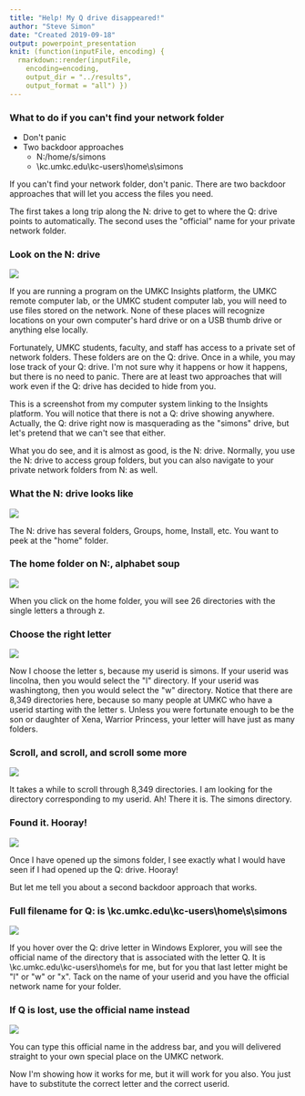 ```yaml
---
title: "Help! My Q drive disappeared!"
author: "Steve Simon"
date: "Created 2019-09-18"
output: powerpoint_presentation
knit: (function(inputFile, encoding) {
  rmarkdown::render(inputFile, 
    encoding=encoding,
    output_dir = "../results", 
    output_format = "all") })  
---
```


### What to do if you can't find your network folder
+ Don't panic
+ Two backdoor approaches
  + N:/home/s/simons
  + \\kc.umkc.edu\kc-users\home\s\simons

<div class="notes">

If you can't find your network folder, don't panic. There are two backdoor approaches that will let you access the files you need.

The first takes a long trip along the N: drive to get to where the Q: drive points to automatically. The second uses the "official" name for your private network folder.

</div>

### Look on the N: drive

![](../images/finding-q-01.png)

<div class="notes">

If you are running a program on the UMKC Insights platform, the UMKC remote computer lab, or the UMKC student computer lab, you will need to use files stored on the network. None of these places will recognize locations on your own computer's hard drive or on a USB thumb drive or anything else locally.

Fortunately, UMKC students, faculty, and staff has access to a private set of network folders. These folders are on the Q: drive. Once in a while, you may lose track of your Q: drive. I'm not sure why it happens or how it happens, but there is no need to panic. There are at least two approaches that will work even if the Q: drive has decided to hide from you.

This is a screenshot from my computer system linking to the Insights platform. You will notice that there is not a Q: drive showing anywhere. Actually, the Q: drive right now is masquerading as the "simons" drive, but let's pretend that we can't see that either.

What you do see, and it is almost as good, is the N: drive. Normally, you use the N: drive to access group folders, but you can also navigate to your private network folders from N: as well.

</div>

### What the N: drive looks like

![](../images/finding-q-02.png)

<div class="notes">

The N: drive has several folders, Groups, home, Install, etc. You want to peek at the "home" folder.

</div>

### The home folder on N:, alphabet soup

![](../images/finding-q-03.png)

<div class="notes">

When you click on the home folder, you will see 26 directories with the single letters a through z.

</div>

### Choose the right letter

![](../images/finding-q-04.png)

<div class="notes">

Now I choose the letter s, because my userid is simons. If your userid was lincolna, then you would select the "l" directory. If your userid was washingtong, then you would select the "w" directory. Notice that there are 8,349 directories here, because so many people at UMKC who have a userid starting with the letter s. Unless you were fortunate enough to be the son or daughter of Xena, Warrior Princess, your letter will have just as many folders.

</div>

### Scroll, and scroll, and scroll some more

![](../images/finding-q-05.png)

<div class="notes">

It takes a while to scroll through 8,349 directories. I am looking for the directory corresponding to my userid. Ah! There it is. The simons directory.

</div>

### Found it. Hooray!

![](../images/finding-q-06.png)

<div class="notes">

Once I have opened up the simons folder, I see exactly what I would have seen if I had opened up the Q: drive. Hooray!

But let me tell you about a second backdoor approach that works.

</div>

### Full filename for Q: is \\kc.umkc.edu\kc-users\home\s\simons

![](../images/finding-q-07.png)

<div class="notes">

If you hover over the Q: drive letter in Windows Explorer, you will see the official name of the directory that is associated with the letter Q. It is \\kc.umkc.edu\kc-users\home\s for me, but for you that last letter might be "l" or "w" or "x". Tack on the name of your userid and you have the official network name for your folder.

</div>

### If Q is lost, use the official name instead

![](../images/finding-q-08.png)

<div class="notes">

You can type this official name in the address bar, and you will delivered straight to your own special place on the UMKC network.

Now I'm showing how it works for me, but it will work for you also. You just have to substitute the correct letter and the correct userid.

</div>